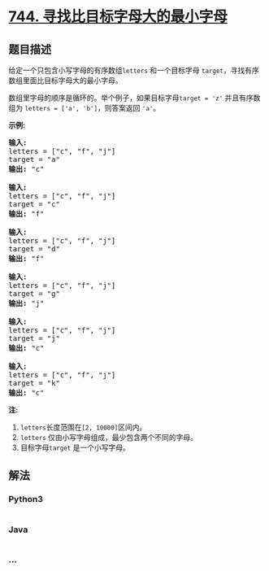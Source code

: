# [744. 寻找比目标字母大的最小字母](https://leetcode-cn.com/problems/find-smallest-letter-greater-than-target)

## 题目描述
<!-- 这里写题目描述 -->
<p>给定一个只包含小写字母的有序数组<code>letters</code>&nbsp;和一个目标字母&nbsp;<code>target</code>，寻找有序数组里面比目标字母大的最小字母。</p>

<p>数组里字母的顺序是循环的。举个例子，如果目标字母<code>target = &#39;z&#39;</code> 并且有序数组为&nbsp;<code>letters = [&#39;a&#39;, &#39;b&#39;]</code>，则答案返回&nbsp;<code>&#39;a&#39;</code>。</p>

<p><strong>示例:</strong></p>

<pre>
<strong>输入:</strong>
letters = [&quot;c&quot;, &quot;f&quot;, &quot;j&quot;]
target = &quot;a&quot;
<strong>输出:</strong> &quot;c&quot;

<strong>输入:</strong>
letters = [&quot;c&quot;, &quot;f&quot;, &quot;j&quot;]
target = &quot;c&quot;
<strong>输出:</strong> &quot;f&quot;

<strong>输入:</strong>
letters = [&quot;c&quot;, &quot;f&quot;, &quot;j&quot;]
target = &quot;d&quot;
<strong>输出:</strong> &quot;f&quot;

<strong>输入:</strong>
letters = [&quot;c&quot;, &quot;f&quot;, &quot;j&quot;]
target = &quot;g&quot;
<strong>输出:</strong> &quot;j&quot;

<strong>输入:</strong>
letters = [&quot;c&quot;, &quot;f&quot;, &quot;j&quot;]
target = &quot;j&quot;
<strong>输出:</strong> &quot;c&quot;

<strong>输入:</strong>
letters = [&quot;c&quot;, &quot;f&quot;, &quot;j&quot;]
target = &quot;k&quot;
<strong>输出:</strong> &quot;c&quot;
</pre>

<p><strong>注:</strong></p>

<ol>
	<li><code>letters</code>长度范围在<code>[2, 10000]</code>区间内。</li>
	<li><code>letters</code> 仅由小写字母组成，最少包含两个不同的字母。</li>
	<li>目标字母<code>target</code> 是一个小写字母。</li>
</ol>



## 解法
<!-- 这里可写通用的实现逻辑 -->


### Python3
<!-- 这里可写当前语言的特殊实现逻辑 -->

```python

```

### Java
<!-- 这里可写当前语言的特殊实现逻辑 -->

```java

```

### ...
```

```
